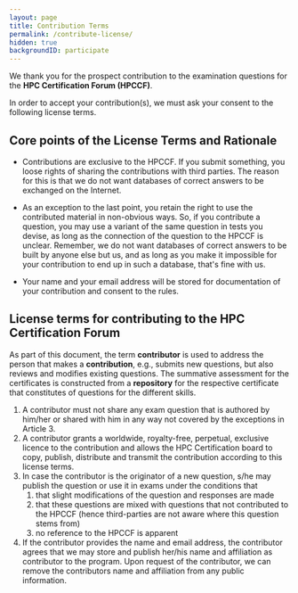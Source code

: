 ```yaml
---
layout: page
title: Contribution Terms
permalink: /contribute-license/
hidden: true
backgroundID: participate
---
```


We thank you for the prospect contribution to the examination questions for the <b>HPC Certification Forum (HPCCF)</b>.

In order to accept your contribution(s), we must ask your consent to the following license terms.

## Core points of the License Terms and Rationale

* Contributions are exclusive to the HPCCF.
  If you submit something, you loose rights of sharing the contributions with third parties. The reason for this is that we do not want databases of correct answers to be exchanged on the Internet.

* As an exception to the last point, you retain the right to use the contributed material in non-obvious ways.
  So, if you contribute a question, you may use a variant of the same question in tests you devise, as long as the connection of the question to the HPCCF is unclear.
  Remember, we do not want databases of correct answers to be built by anyone else but us, and as long as you make it impossible for your contribution to end up in such a database, that's fine with us.

* Your name and your email address will be stored for documentation of your contribution and consent to the rules.


## License terms for contributing to the HPC Certification Forum

As part of this document, the term **contributor** is used to address the person that makes a **contribution**, e.g., submits new questions, but also reviews and modifies existing questions.
The summative assessment for the certificates is constructed from a **repository** for the respective certificate that constitutes of questions for the different skills.

1. A contributor must not share any exam question that is authored by him/her or shared with him in any way not covered by the exceptions in Article 3.
2. A contributor grants a worldwide, royalty-free, perpetual, exclusive licence to the contribution and allows the HPC Certification board to copy, publish, distribute and transmit the contribution according to this license terms.
3. In case the contributor is the originator of a new question, s/he may publish the question or use it in exams under the conditions that
     1. that slight modifications of the question and responses are made
     1. that these questions are mixed with questions that not contributed to the HPCCF (hence third-parties are not aware where this question stems from)
     1. no reference to the HPCCF is apparent
4. If the contributor provides the name and email address, the contributor agrees that we may store and publish her/his name and affiliation as contributor to the program. Upon request of the contributor, we can remove the contributors name and affiliation from any public information.
